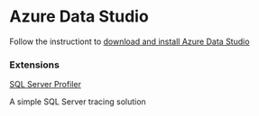 # Azure Data Studio

Follow the instructiont to [download and install Azure Data Studio](https://docs.microsoft.com/en-us/sql/azure-data-studio/download-azure-data-studio?view=sql-server-ver15)

### Extensions

[SQL Server Profiler](https://docs.microsoft.com/en-us/sql/azure-data-studio/extensions/sql-server-profiler-extension?view=sql-server-ver15)

A simple SQL Server tracing solution

